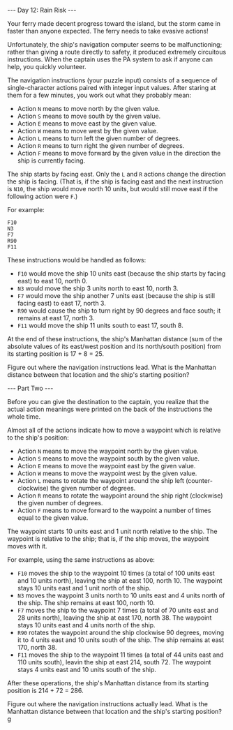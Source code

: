 --- Day 12: Rain Risk ---

Your ferry made decent progress toward the island, but the storm came in faster
than anyone expected. The ferry needs to take evasive actions!

Unfortunately, the ship's navigation computer seems to be malfunctioning;
rather than giving a route directly to safety, it produced extremely circuitous
instructions. When the captain uses the PA system to ask if anyone can help,
you quickly volunteer.

The navigation instructions (your puzzle input) consists of a sequence of
single-character actions paired with integer input values. After staring at
them for a few minutes, you work out what they probably mean:

 - Action `N` means to move north by the given value.
 - Action `S` means to move south by the given value.
 - Action `E` means to move east by the given value.
 - Action `W` means to move west by the given value.
 - Action `L` means to turn left the given number of degrees.
 - Action `R` means to turn right the given number of degrees.
 - Action `F` means to move forward by the given value in the direction the ship is currently facing.

The ship starts by facing east. Only the `L` and `R` actions change the direction
the ship is facing. (That is, if the ship is facing east and the next
instruction is `N10`, the ship would move north 10 units, but would still move
east if the following action were `F`.)

For example:

    F10
    N3
    F7
    R90
    F11

These instructions would be handled as follows:

 - `F10` would move the ship 10 units east (because the ship starts by facing
   east) to east 10, north 0.
 - `N3` would move the ship 3 units north to east 10, north 3.
 - `F7` would move the ship another 7 units east (because the ship is still
   facing east) to east 17, north 3.
 - `R90` would cause the ship to turn right by 90 degrees and face south; it
   remains at east 17, north 3.
 - `F11` would move the ship 11 units south to east 17, south 8.

At the end of these instructions, the ship's Manhattan distance (sum of the
absolute values of its east/west position and its north/south position) from
its starting position is 17 + 8 = 25.

Figure out where the navigation instructions lead. What is the Manhattan
distance between that location and the ship's starting position?

--- Part Two ---

Before you can give the destination to the captain, you realize that the actual
action meanings were printed on the back of the instructions the whole time.

Almost all of the actions indicate how to move a waypoint which is relative to
the ship's position:

 - Action `N` means to move the waypoint north by the given value.
 - Action `S` means to move the waypoint south by the given value.
 - Action `E` means to move the waypoint east by the given value.
 - Action `W` means to move the waypoint west by the given value.
 - Action `L` means to rotate the waypoint around the ship left
   (counter-clockwise) the given number of degrees.
 - Action `R` means to rotate the waypoint around the ship right (clockwise) the
   given number of degrees.
 - Action `F` means to move forward to the waypoint a number of times equal to
   the given value.

The waypoint starts 10 units east and 1 unit north relative to the ship. The
waypoint is relative to the ship; that is, if the ship moves, the waypoint
moves with it.

For example, using the same instructions as above:

 - `F10` moves the ship to the waypoint 10 times (a total of 100 units east and
   10 units north), leaving the ship at east 100, north 10. The waypoint stays
   10 units east and 1 unit north of the ship.
 - `N3` moves the waypoint 3 units north to 10 units east and 4 units north of
   the ship. The ship remains at east 100, north 10.
 - `F7` moves the ship to the waypoint 7 times (a total of 70 units east and 28
   units north), leaving the ship at east 170, north 38. The waypoint stays 10
   units east and 4 units north of the ship.
 - `R90` rotates the waypoint around the ship clockwise 90 degrees, moving it to
   4 units east and 10 units south of the ship. The ship remains at east 170,
   north 38.
 - `F11` moves the ship to the waypoint 11 times (a total of 44 units east and
   110 units south), leavin the ship at east 214, south 72. The waypoint stays
   4 units east and 10 units south of the ship.

After these operations, the ship's Manhattan distance from its starting
position is 214 + 72 = 286.

Figure out where the navigation instructions actually lead. What is the
Manhattan distance between that location and the ship's starting position?  g
